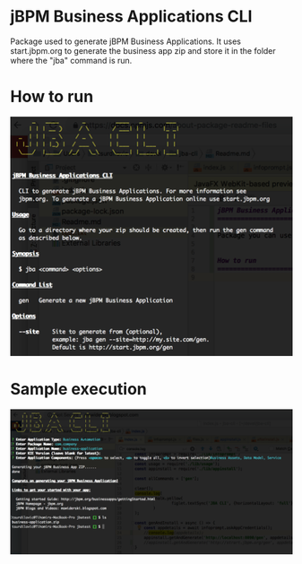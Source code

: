 jBPM Business Applications CLI
==============================

Package used to generate jBPM Business Applications. 
It uses start.jbpm.org to generate the business app zip and store it
in the folder where the "jba" command is run.


How to run
==============================
![JBA Usage](img/jbareadme.png?raw=true)


Sample execution
==============================
![JBA Usage](img/jbausage.png?raw=true)